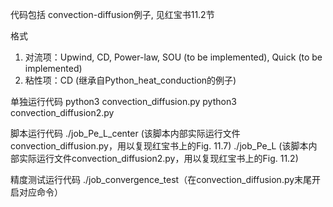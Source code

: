 代码包括
convection-diffusion例子, 见红宝书11.2节

格式
1. 对流项：Upwind, CD, Power-law, SOU (to be implemented), Quick (to be implemented)
2. 粘性项：CD (继承自Python_heat_conduction的例子)

单独运行代码
python3 convection_diffusion.py
python3 convection_diffusion2.py

脚本运行代码
./job_Pe_L_center (该脚本内部实际运行文件convection_diffusion.py，用以复现红宝书上的Fig. 11.7)
./job_Pe_L (该脚本内部实际运行文件convection_diffusion2.py，用以复现红宝书上的Fig. 11.2)

精度测试运行代码
./job_convergence_test（在convection_diffusion.py末尾开启对应命令）
